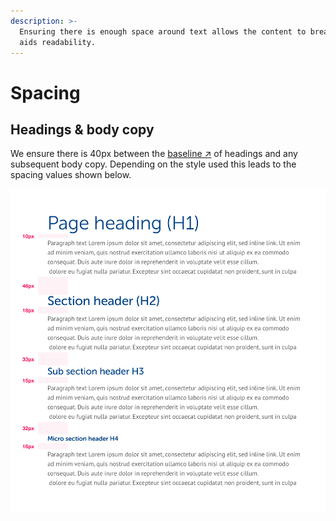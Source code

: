 ```yaml
---
description: >-
  Ensuring there is enough space around text allows the content to breathe and
  aids readability.
---
```


# Spacing

## Headings & body copy

We ensure there is 40px between the [baseline ↗](https://en.wikipedia.org/wiki/Baseline_%28typography%29) of headings and any subsequent body copy. Depending on the style used this leads to the spacing values shown below.

![](../../.gitbook/assets/spacing.png)

